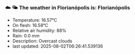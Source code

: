 ### ☁️ 🌤️  The weather in Florianópolis is: Florianópolis

- Temperature: 16.57°C
- On flesh: 16.58°C
- Relative air humidity: 88%
- Rain: 0.0 mm
- Description: Overcast clouds
- last updated: 2025-08-02T06:26:41.539136
